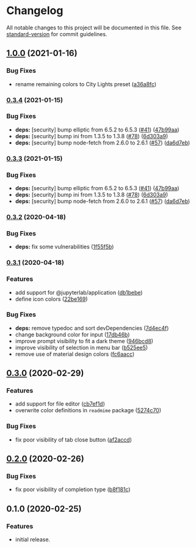 # Changelog

All notable changes to this project will be documented in this file. See [standard-version](https://github.com/conventional-changelog/standard-version) for commit guidelines.

## [1.0.0](https://github.com/yudai-nkt/jupyterlab_city-lights-theme/compare/v0.3.4...v1.0.0) (2021-01-16)


### Bug Fixes

* rename remaining colors to City Lights preset ([a36a8fc](https://github.com/yudai-nkt/jupyterlab_city-lights-theme/commit/a36a8fc41763ebc68798935ad8d537802c90e6c4))

### [0.3.4](https://github.com/yudai-nkt/jupyterlab_city-lights-theme/compare/v0.3.2...v0.3.4) (2021-01-15)


### Bug Fixes

* **deps:** [security] bump elliptic from 6.5.2 to 6.5.3 ([#41](https://github.com/yudai-nkt/jupyterlab_city-lights-theme/issues/41)) ([47b99aa](https://github.com/yudai-nkt/jupyterlab_city-lights-theme/commit/47b99aab87a420a1dc7595680305d8798732d340))
* **deps:** [security] bump ini from 1.3.5 to 1.3.8 ([#78](https://github.com/yudai-nkt/jupyterlab_city-lights-theme/issues/78)) ([6d303a9](https://github.com/yudai-nkt/jupyterlab_city-lights-theme/commit/6d303a9dd90e208b765fdefa6309186a83dfc060))
* **deps:** [security] bump node-fetch from 2.6.0 to 2.6.1 ([#57](https://github.com/yudai-nkt/jupyterlab_city-lights-theme/issues/57)) ([da6d7eb](https://github.com/yudai-nkt/jupyterlab_city-lights-theme/commit/da6d7eb96df98ecfbb39d436c27fb2dfa2570b00))

### [0.3.3](https://github.com/yudai-nkt/jupyterlab_city-lights-theme/compare/v0.3.2...v0.3.3) (2021-01-15)


### Bug Fixes

* **deps:** [security] bump elliptic from 6.5.2 to 6.5.3 ([#41](https://github.com/yudai-nkt/jupyterlab_city-lights-theme/issues/41)) ([47b99aa](https://github.com/yudai-nkt/jupyterlab_city-lights-theme/commit/47b99aab87a420a1dc7595680305d8798732d340))
* **deps:** [security] bump ini from 1.3.5 to 1.3.8 ([#78](https://github.com/yudai-nkt/jupyterlab_city-lights-theme/issues/78)) ([6d303a9](https://github.com/yudai-nkt/jupyterlab_city-lights-theme/commit/6d303a9dd90e208b765fdefa6309186a83dfc060))
* **deps:** [security] bump node-fetch from 2.6.0 to 2.6.1 ([#57](https://github.com/yudai-nkt/jupyterlab_city-lights-theme/issues/57)) ([da6d7eb](https://github.com/yudai-nkt/jupyterlab_city-lights-theme/commit/da6d7eb96df98ecfbb39d436c27fb2dfa2570b00))

### [0.3.2](https://github.com/yudai-nkt/jupyterlab_city-lights-theme/compare/v0.3.1...v0.3.2) (2020-04-18)


### Bug Fixes

* **deps:** fix some vulnerabilities ([1f55f5b](https://github.com/yudai-nkt/jupyterlab_city-lights-theme/commit/1f55f5b60b25765337576966a209ffebecbd28f7))

### [0.3.1](https://github.com/yudai-nkt/jupyterlab_city-lights-theme/compare/v0.3.0...v0.3.1) (2020-04-18)


### Features

* add support for @jupyterlab/application ([db1bebe](https://github.com/yudai-nkt/jupyterlab_city-lights-theme/commit/db1bebee6071d3949b58616be380cfef98861b77))
* define icon colors ([22be169](https://github.com/yudai-nkt/jupyterlab_city-lights-theme/commit/22be1694c872920a1b22ce35075b269e2b789e48))


### Bug Fixes

* **deps:** remove typedoc and sort devDependencies ([7d4ec4f](https://github.com/yudai-nkt/jupyterlab_city-lights-theme/commit/7d4ec4ff9f6f2cba84d83c45f4b79e2af048a6ba))
* change background color for input ([17db46b](https://github.com/yudai-nkt/jupyterlab_city-lights-theme/commit/17db46b99552e50a7cd3b4e9b7c5dc0406b73c77))
* improve prompt visibility to fit a dark theme ([946bcd8](https://github.com/yudai-nkt/jupyterlab_city-lights-theme/commit/946bcd862e32ba6071aaa367ef0f9bd2ea1ae951))
* improve visibility of selection in menu bar ([b525ee5](https://github.com/yudai-nkt/jupyterlab_city-lights-theme/commit/b525ee568e7d06a5dab443bec2c171aff5443ed9))
* remove use of material design colors ([fc6aacc](https://github.com/yudai-nkt/jupyterlab_city-lights-theme/commit/fc6aaccdcc6ede6beb78d019993cd3f3005c1bd0))

## [0.3.0](https://github.com/yudai-nkt/jupyterlab_city-lights-theme/compare/v0.2.0...v0.3.0) (2020-02-29)


### Features

* add support for file editor ([cb7ef1d](https://github.com/yudai-nkt/jupyterlab_city-lights-theme/commit/cb7ef1d628b592b363c4b48605ee820339f2f214))
* overwrite color definitions in `readmime` package ([5274c70](https://github.com/yudai-nkt/jupyterlab_city-lights-theme/commit/5274c7058e10c32c332eb6e2d0b05797fa280883))


### Bug Fixes

* fix poor visibility of tab close button ([af2accd](https://github.com/yudai-nkt/jupyterlab_city-lights-theme/commit/af2accdb97476c06af7510d2593f9b2e7a940ae9))

## [0.2.0](https://github.com/yudai-nkt/jupyterlab_city-lights-theme/compare/v0.1.0...v0.2.0) (2020-02-26)


### Bug Fixes

* fix poor visibility of completion type ([b8f181c](https://github.com/yudai-nkt/jupyterlab_city-lights-theme/commit/b8f181c781e462da12c430e2bdd79f11e19f6a98))

## 0.1.0 (2020-02-25)


### Features
* initial release.
